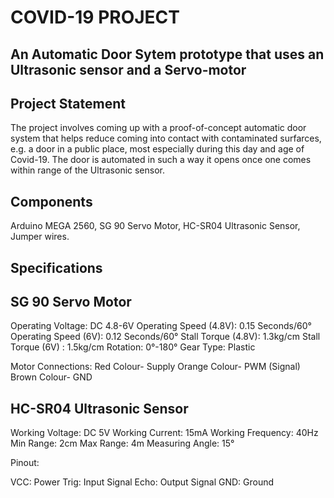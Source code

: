  # COVID-19 PROJECT
 
 ## An Automatic Door Sytem prototype that uses an Ultrasonic sensor and a Servo-motor

## Project Statement

The project involves coming up with a proof-of-concept automatic door system that helps reduce coming into contact with contaminated surfarces, e.g. a door in a public place, 
most especially during this day and age of Covid-19.
The door is automated in such a way it opens once one comes within range of the Ultrasonic sensor.

## Components

Arduino MEGA 2560, SG 90 Servo Motor, HC-SR04 Ultrasonic Sensor, Jumper wires.

## Specifications

## SG 90 Servo Motor

Operating Voltage: DC 4.8-6V
Operating Speed (4.8V): 0.15 Seconds/60°
Operating Speed (6V): 0.12 Seconds/60°
Stall Torque (4.8V): 1.3kg/cm
Stall Torque (6V) : 1.5kg/cm
Rotation: 0°-180°
Gear Type: Plastic

Motor Connections:
Red Colour- Supply
Orange Colour- PWM (Signal)
Brown Colour- GND

## HC-SR04 Ultrasonic Sensor

Working Voltage: DC 5V
Working Current: 15mA
Working Frequency: 40Hz
Min Range: 2cm
Max Range: 4m
Measuring Angle: 15°

Pinout:

VCC: Power
Trig: Input Signal
Echo: Output Signal
GND: Ground







